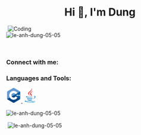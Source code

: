<h1 align="center">Hi 👋, I'm Dung</h1>

<img align ="right" alt ="Coding" width="500" src="https://i.pinimg.com/originals/50/83/e0/5083e0a2a7dcaae07c142e8b87036a27.gif">
<p align="left"> <img src="https://komarev.com/ghpvc/?username=le-anh-dung-05-05&label=Profile%20views&color=0e75b6&style=flat" alt="le-anh-dung-05-05" /> </p>

<p align="left"> <a href="https://twitter.com/" target="blank"><img src="https://img.shields.io/twitter/follow/?logo=twitter&style=for-the-badge" alt="" /></a> </p>

<h3 align="left">Connect with me:</h3>
<p align="left">
</p>

<h3 align="left">Languages and Tools:</h3>
<p align="left"> <a href="https://www.w3schools.com/cpp/" target="_blank" rel="noreferrer"> <img src="https://raw.githubusercontent.com/devicons/devicon/master/icons/cplusplus/cplusplus-original.svg" alt="cplusplus" width="40" height="40"/> </a> <a href="https://www.java.com" target="_blank" rel="noreferrer"> <img src="https://raw.githubusercontent.com/devicons/devicon/master/icons/java/java-original.svg" alt="java" width="40" height="40"/> </a> </p>

<p><img align="center" src="https://github-readme-stats.vercel.app/api/top-langs?username=le-anh-dung-05-05&show_icons=true&locale=en&layout=compact" alt="le-anh-dung-05-05" /></p>

<p>&nbsp;<img align="center" src="https://github-readme-stats.vercel.app/api?username=le-anh-dung-05-05&show_icons=true&locale=en" alt="le-anh-dung-05-05" /></p>

